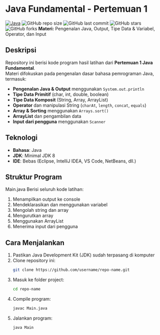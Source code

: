 # Java Fundamental - Pertemuan 1  
[![Java](https://img.shields.io/badge/Java-ED8B00?style=for-the-badge&logo=openjdk&logoColor=white)](https://www.java.com/)
![GitHub repo size](https://img.shields.io/github/repo-size/nengrahmaa/pertemuan1-java-fundamental?style=for-the-badge)
![GitHub last commit](https://img.shields.io/github/last-commit/nengrahmaa/pertemuan1-java-fundamental?style=for-the-badge)
![GitHub stars](https://img.shields.io/github/stars/nengrahmaa/pertemuan1-java-fundamental?style=for-the-badge)
![GitHub forks](https://img.shields.io/github/forks/nengrahmaa/pertemuan1-java-fundamental?style=for-the-badge)
**Materi:** Pengenalan Java, Output, Tipe Data & Variabel, Operator, dan Input  

## Deskripsi  
Repository ini berisi kode program hasil latihan dari **Pertemuan 1 Java Fundamental**.  
Materi difokuskan pada pengenalan dasar bahasa pemrograman Java, termasuk:  

- **Pengenalan Java & Output** menggunakan `System.out.println`
- **Tipe Data Primitif** (char, int, double, boolean)  
- **Tipe Data Komposit** (String, Array, ArrayList)  
- **Operator** dan manipulasi String (`charAt`, `length`, `concat`, `equals`)  
- **Array & Sorting** menggunakan `Arrays.sort()`  
- **ArrayList** dan pengambilan data  
- **Input dari pengguna** menggunakan `Scanner`  

## Teknologi  
- **Bahasa**: Java  
- **JDK**: Minimal JDK 8  
- **IDE**: Bebas (Eclipse, IntelliJ IDEA, VS Code, NetBeans, dll.)  

## Struktur Program  
 
Main.java
Berisi seluruh kode latihan:  
1. Menampilkan output ke console  
2. Mendeklarasikan dan menggunakan variabel  
3. Mengolah string dan array  
4. Mengurutkan array  
5. Menggunakan ArrayList  
6. Menerima input dari pengguna  

## Cara Menjalankan  
1. Pastikan Java Development Kit (JDK) sudah terpasang di komputer  
2. Clone repository ini:
   ```bash
   git clone https://github.com/username/repo-name.git
   ```
3. Masuk ke folder project:
   ```bash
   cd repo-name
   ```
5. Compile program:
   ```bash
   javac Main.java
   ```
7. Jalankan program:
   ```bash
   java Main
   ```

